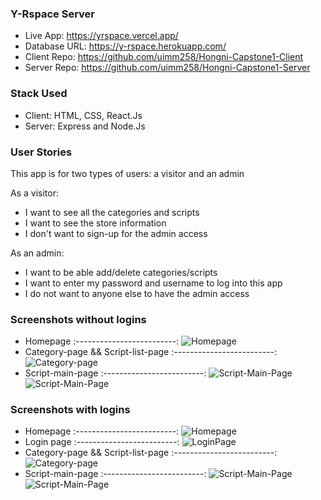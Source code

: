 ### Y-Rspace Server

* Live App: https://yrspace.vercel.app/
* Database URL: https://y-rspace.herokuapp.com/
* Client Repo: https://github.com/uimm258/Hongni-Capstone1-Client
* Server Repo: https://github.com/uimm258/Hongni-Capstone1-Server

### Stack Used

* Client: HTML, CSS, React.Js
* Server: Express and Node.Js

### User Stories
This app is for two types of users: a visitor and an admin

As a visitor:
* I want to see all the categories and scripts
* I want to see the store information
* I don't want to sign-up for the admin access

As an admin:
* I want to be able add/delete categories/scripts
* I want to enter my password and username to log into this app
* I do not want to anyone else to have the admin access

### Screenshots without logins
* Homepage
:-------------------------:
![Homepage](./README_screenshots/Homepage-visitor.png)
* Category-page && Script-list-page
:-------------------------:
![Category-page](./README_screenshots/Script-List-Visitor.png)
* Script-main-page
:-------------------------:
![Script-Main-Page](./README_screenshots/Script-Main-Visitor-1.png)
![Script-Main-Page](./README_screenshots/Script-Main-Visitor-2.png)

### Screenshots with logins
* Homepage
:-------------------------:
![Homepage](./README_screenshots/Homepage-login.png)
* Login page
:-------------------------:
![LoginPage](./README_screenshots/LoginPage.png)
* Category-page && Script-list-page
:-------------------------:
![Category-page](./README_screenshots/Script-List-with-delete.png)
* Script-main-page
:-------------------------:
![Script-Main-Page](./README_screenshots/Script-Main-with-edit-2.png)
![Script-Main-Page](./README_screenshots/Script-Main-with-edit-2.png)
